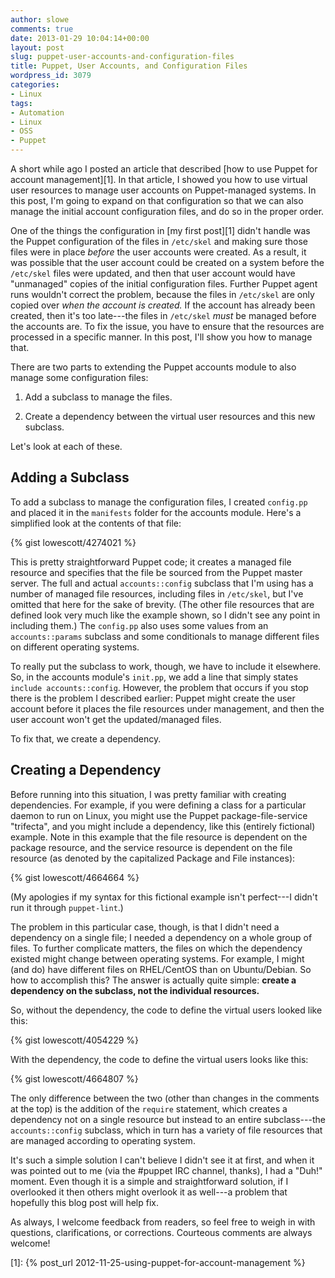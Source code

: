 ```yaml
---
author: slowe
comments: true
date: 2013-01-29 10:04:14+00:00
layout: post
slug: puppet-user-accounts-and-configuration-files
title: Puppet, User Accounts, and Configuration Files
wordpress_id: 3079
categories:
- Linux
tags:
- Automation
- Linux
- OSS
- Puppet
---
```


A short while ago I posted an article that described [how to use Puppet for account management][1]. In that article, I showed you how to use virtual user resources to manage user accounts on Puppet-managed systems. In this post, I'm going to expand on that configuration so that we can also manage the initial account configuration files, and do so in the proper order.

One of the things the configuration in [my first post][1] didn't handle was the Puppet configuration of the files in `/etc/skel` and making sure those files were in place _before_ the user accounts were created. As a result, it was possible that the user account could be created on a system before the `/etc/skel` files were updated, and then that user account would have "unmanaged" copies of the initial configuration files. Further Puppet agent runs wouldn't correct the problem, because the files in `/etc/skel` are only copied over _when the account is created._ If the account has already been created, then it's too late---the files in `/etc/skel` _must_ be managed before the accounts are. To fix the issue, you have to ensure that the resources are processed in a specific manner. In this post, I'll show you how to manage that.

There are two parts to extending the Puppet accounts module to also manage some configuration files:

1. Add a subclass to manage the files.

2. Create a dependency between the virtual user resources and this new subclass.

Let's look at each of these.

## Adding a Subclass

To add a subclass to manage the configuration files, I created `config.pp` and placed it in the `manifests` folder for the accounts module. Here's a simplified look at the contents of that file:

{% gist lowescott/4274021 %}

This is pretty straightforward Puppet code; it creates a managed file resource and specifies that the file be sourced from the Puppet master server. The full and actual `accounts::config` subclass that I'm using has a number of managed file resources, including files in `/etc/skel`, but I've omitted that here for the sake of brevity. (The other file resources that are defined look very much like the example shown, so I didn't see any point in including them.) The `config.pp` also uses some values from an `accounts::params` subclass and some conditionals to manage different files on different operating systems.

To really put the subclass to work, though, we have to include it elsewhere. So, in the accounts module's `init.pp`, we add a line that simply states `include accounts::config`. However, the problem that occurs if you stop there is the problem I described earlier: Puppet might create the user account before it places the file resources under management, and then the user account won't get the updated/managed files.

To fix that, we create a dependency.

## Creating a Dependency

Before running into this situation, I was pretty familiar with creating dependencies. For example, if you were defining a class for a particular daemon to run on Linux, you might use the Puppet package-file-service "trifecta", and you might include a dependency, like this (entirely fictional) example. Note in this example that the file resource is dependent on the package resource, and the service resource is dependent on the file resource (as denoted by the capitalized Package and File instances):

{% gist lowescott/4664664 %}

(My apologies if my syntax for this fictional example isn't perfect---I didn't run it through `puppet-lint`.)

The problem in this particular case, though, is that I didn't need a dependency on a single file; I needed a dependency on a whole group of files. To further complicate matters, the files on which the dependency existed might change between operating systems. For example, I might (and do) have different files on RHEL/CentOS than on Ubuntu/Debian. So how to accomplish this? The answer is actually quite simple: **create a dependency on the subclass, not the individual resources.**

So, without the dependency, the code to define the virtual users looked like this:

{% gist lowescott/4054229 %}

With the dependency, the code to define the virtual users looks like this:

{% gist lowescott/4664807 %}

The only difference between the two (other than changes in the comments at the top) is the addition of the `require` statement, which creates a dependency not on a single resource but instead to an entire subclass---the `accounts::config` subclass, which in turn has a variety of file resources that are managed according to operating system.

It's such a simple solution I can't believe I didn't see it at first, and when it was pointed out to me (via the #puppet IRC channel, thanks), I had a "Duh!" moment. Even though it is a simple and straightforward solution, if I overlooked it then others might overlook it as well---a problem that hopefully this blog post will help fix.

As always, I welcome feedback from readers, so feel free to weigh in with questions, clarifications, or corrections. Courteous comments are always welcome!

[1]: {% post_url 2012-11-25-using-puppet-for-account-management %}
